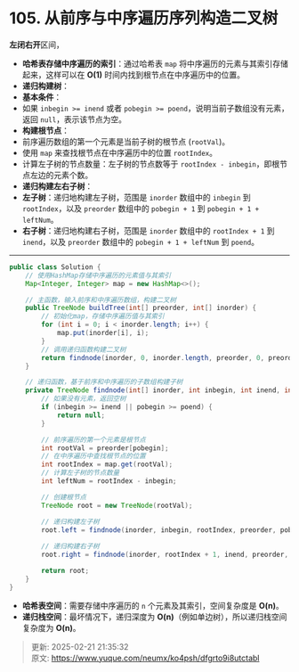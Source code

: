 # 105. 从前序与中序遍历序列构造二叉树

**左闭右开**区间，

+ **哈希表存储中序遍历的索引**：通过哈希表 `map` 将中序遍历的元素与其索引存储起来，这样可以在 **O(1)** 时间内找到根节点在中序遍历中的位置。
+ **递归构建树**：
+ **基本条件**：
+ 如果 `inbegin >= inend` 或者 `pobegin >= poend`，说明当前子数组没有元素，返回 `null`，表示该节点为空。
+ **构建根节点**：
+ 前序遍历数组的第一个元素是当前子树的根节点 (`rootVal`)。
+ 使用 `map` 来查找根节点在中序遍历中的位置 `rootIndex`。
+ 计算左子树的节点数量：左子树的节点数等于 `rootIndex - inbegin`，即根节点左边的元素个数。
+ **递归构建左右子树**：
+ **左子树**：递归地构建左子树，范围是 `inorder` 数组中的 `inbegin` 到 `rootIndex`，以及 `preorder` 数组中的 `pobegin + 1` 到 `pobegin + 1 + leftNum`。
+ **右子树**：递归地构建右子树，范围是 `inorder` 数组中的 `rootIndex + 1` 到 `inend`，以及 `preorder` 数组中的 `pobegin + 1 + leftNum` 到 `poend`。

  


---

```java
public class Solution {
    // 使用HashMap存储中序遍历的元素值与其索引
    Map<Integer, Integer> map = new HashMap<>();

    // 主函数，输入前序和中序遍历数组，构建二叉树
    public TreeNode buildTree(int[] preorder, int[] inorder) {
        // 初始化map，存储中序遍历值与其索引
        for (int i = 0; i < inorder.length; i++) {
            map.put(inorder[i], i);
        }
        // 调用递归函数构建二叉树
        return findnode(inorder, 0, inorder.length, preorder, 0, preorder.length);
    }

    // 递归函数，基于前序和中序遍历的子数组构建子树
    private TreeNode findnode(int[] inorder, int inbegin, int inend, int[] preorder, int pobegin, int poend) {
        // 如果没有元素，返回空树
        if (inbegin >= inend || pobegin >= poend) {
            return null;
        }

        // 前序遍历的第一个元素是根节点
        int rootVal = preorder[pobegin];
        // 在中序遍历中查找根节点的位置
        int rootIndex = map.get(rootVal);
        // 计算左子树的节点数量
        int leftNum = rootIndex - inbegin;

        // 创建根节点
        TreeNode root = new TreeNode(rootVal);

        // 递归构建左子树
        root.left = findnode(inorder, inbegin, rootIndex, preorder, pobegin + 1, pobegin + 1 + leftNum);
        
        // 递归构建右子树
        root.right = findnode(inorder, rootIndex + 1, inend, preorder, pobegin + 1 + leftNum, poend);

        return root;
    }
}

```

+ **哈希表空间**：需要存储中序遍历的 `n` 个元素及其索引，空间复杂度是 **O(n)**。
+ **递归栈空间**：最坏情况下，递归深度为 **O(n)**（例如单边树），所以递归栈空间复杂度为 **O(n)**。



> 更新: 2025-02-21 21:35:32  
> 原文: <https://www.yuque.com/neumx/ko4psh/dfgrto9i8utctabl>